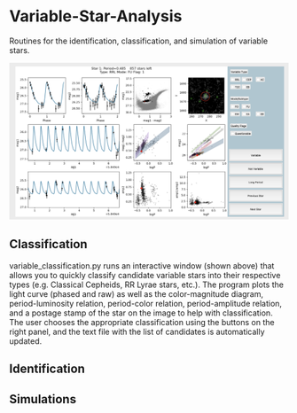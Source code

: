# Variable-Star-Analysis
Routines for the identification, classification, and simulation of variable stars. 


![Classification example](classification_example.png?raw=true)

## Classification

variable_classification.py runs an interactive window (shown above) that allows you to quickly classify candidate variable stars 
into their respective types (e.g. Classical Cepheids, RR Lyrae stars, etc.). The program plots the light curve (phased and raw) as
well as the color-magnitude diagram, period-luminosity relation, period-color relation, period-amplitude relation, and a postage stamp 
of the star on the image to help with classification. The user chooses the appropriate classification using the buttons on the right panel,
and the text file with the list of candidates is automatically updated. 

## Identification 

## Simulations
